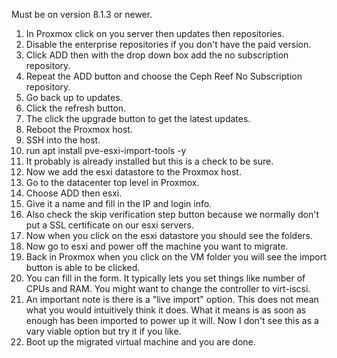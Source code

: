 Must be on version 8.1.3 or newer.
1. In Proxmox click on you server then updates then repositories.
2. Disable the enterprise repositories if you don't have the paid version.
3. Click ADD then with the drop down box add the no subscription repository.
4. Repeat the ADD button and choose the Ceph Reef No Subscription repository.
5. Go back up to updates.
6. Click the refresh button.  
7. The click the upgrade button to get the latest updates.
8. Reboot the Proxmox host.
9. SSH into the host.
10. run apt install pve-esxi-import-tools -y
11. It probably is already installed but this is a check to be sure.
12. Now we add the esxi datastore to the Proxmox host.
13. Go to the datacenter top level in Proxmox.
14. Choose ADD then esxi.
15. Give it a name and fill in the IP and login info.
16. Also check the skip verification step button because we normally don't put a SSL certificate on our esxi servers.
17. Now when you click on the esxi datastore you should see the folders.
18. Now go to esxi and power off the machine you want to migrate.
19. Back in Proxmox when you click on the VM folder you will see the import button is able to be clicked.
20. You can fill in the form.  It typically lets you set things like number of CPUs and RAM.  You might want to change the controller to virt-iscsi.  
21. An important note is there is a "live import" option.  This does not mean what you would intuitively think it does.  What it means is as soon as enough has been imported to power up it will.  Now I don't see this as a vary viable option but try it if you like.  
22. Boot up the migrated virtual machine and you are done.  
